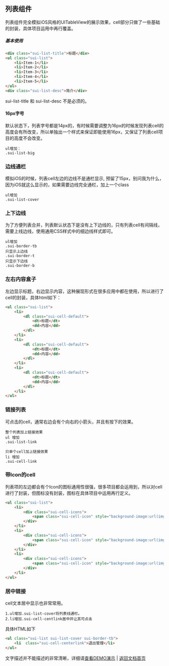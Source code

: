 ## 列表组件
列表组件完全模拟iOS风格的UITableView的展示效果，cell部分只做了一些基础的封装，具体项目运用中再行覆盖。

##### 基本使用

```html
<div class="sui-list-title">标题</div>
<ul class="sui-list">
	<li>Item-1</li>
	<li>Item-2</li>
	<li>Item-3</li>
	<li>Item-4</li>
	<li>Item-5</li>
</ul>
<div class="sui-list-desc">简介</div>
```

sui-list-title 和 sui-list-desc 不是必须的。

#### 16px字号
默认状态下，列表字号都是14px的，有时候需要调整为16px的时候发现列表cell的高度会有所改变，所以单独出一个样式来保证即能使用16px，又保证了列表cell项目的高度不会改变。

	ul增加：
	.sui-list-big

### 边线通栏
模拟iOS的时候，列表cell左边的边线不是通栏显示, 预留了15px，别问我为什么，因为iOS就这么显示的，如果需要边线完全通栏，加上一个class
	
	ul增加
	.sui-list-cover

### 上下边线
为了方便列表合并，列表默认状态下是没有上下边线的，只有列表cell有间隔线，需要上线边线，使用通用CSS样式中的细边线样式即可。

	ul增加
	.sui-border-tb
	只显示上边线
	.sui-border-t
	只显示下边线
	.sui-border-b

### 左右内容盒子
左边显示标题，右边显示内容，这种展现形式在很多应用中都在使用，所以进行了cell的封装，具体html如下：

```html
<ul class="sui-list">
	<li>
		<dl class="sui-cell-default">
			<dt>标题</dt>
			<dd>内容</dd>
		</dl>
	</li>
	<li>
		<dl class="sui-cell-default">
			<dt>标题</dt>
			<dd>内容</dd>
		</dl>
	</li>
	<li>
		<dl class="sui-cell-default">
			<dt>标题</dt>
			<dd>内容</dd>
		</dl>
	</li>
</ul>
```

### 链接列表
可点击的cell，通常右边会有个向右的小箭头，并且有按下的效果。

	整个列表加上链接效果
	ul 增加
	.sui-list-link

	只单个cell加上链接效果
	li 增加
	.sui-cell-link

### 带Icon的cell
列表项的左边都会有个Icon的图标通用性很强，很多项目都会运用到，所以对cell进行了封装，但图标没有封装，图标在具体项目中运用再行定义。

```html
<ul class="sui-list">
	<li>
		<div class="sui-cell-icons">
			<span class="sui-cell-icon" style="background-image:url(img/1.png)"></span> Item-1
		</div>
	</li>
	<li>
		<div class="sui-cell-icons">
			<span class="sui-cell-icon" style="background-image:url(img/2.png)"></span> Item-2
		</div>
	</li>
	<li>
		<div class="sui-cell-icons">
			<span class="sui-cell-icon" style="background-image:url(img/3.png)"></span> Item-3
		</div>
	</li>
</ul>
```

### 居中链接
cell文本居中显示也非常常用。

	1.ul增加.sui-list-cover将列表线通栏。
	2.li增加.sui-cell-centlink居中并让其可点击

具体HTML如下
```html
<ul class="sui-list sui-list-cover sui-border-tb">
	<li  class="sui-cell-centerlink">退出管理</li>
</ul>
```

文字描述并不能描述的非常清晰，详细请[查看DEMO演示](https://dusksoft.github.io/SimpleUI/demo/list.html) | [返回文档首页](index.md)